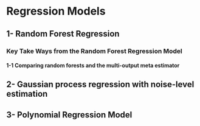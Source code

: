 # Regression Models
## 1- Random Forest Regression
### Key Take Ways from the **Random Forest Regression Model**
#### 1-1 Comparing **random forests** and the **multi-output meta estimator**

## 2- Gaussian process regression with noise-level estimation
## 3- Polynomial Regression Model
